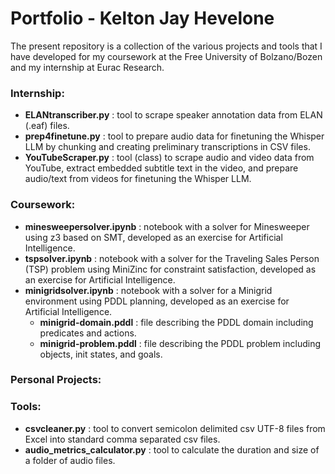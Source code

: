 # Portfolio - Kelton Jay Hevelone
The present repository is a collection of the various projects and tools that I have developed for my coursework at the Free University of Bolzano/Bozen and my internship at Eurac Research.

### Internship:
* **ELANtranscriber.py** : tool to scrape speaker annotation data from ELAN (.eaf) files.
* **prep4finetune.py** : tool to prepare audio data for finetuning the Whisper LLM by chunking and creating preliminary transcriptions in CSV files.
* **YouTubeScraper.py** : tool (class) to scrape audio and video data from YouTube, extract embedded subtitle text in the video, and prepare audio/text from videos for finetuning the Whisper LLM.

### Coursework:
* **minesweepersolver.ipynb** : notebook with a solver for Minesweeper using z3 based on SMT, developed as an exercise for Artificial Intelligence.
* **tspsolver.ipynb** : notebook with a solver for the Traveling Sales Person (TSP) problem using MiniZinc for constraint satisfaction, developed as an exercise for Artificial Intelligence.
* **minigridsolver.ipynb** : notebook with a solver for a Minigrid environment using PDDL planning, developed as an exercise for Artificial Intelligence.
  * **minigrid-domain.pddl** : file describing the PDDL domain including predicates and actions.
  * **minigrid-problem.pddl** : file describing the PDDL problem including objects, init states, and goals.

### Personal Projects:

### Tools:
* **csvcleaner.py** : tool to convert semicolon delimited csv UTF-8 files from Excel into standard comma separated csv files.
* **audio_metrics_calculator.py** : tool to calculate the duration and size of a folder of audio files.
